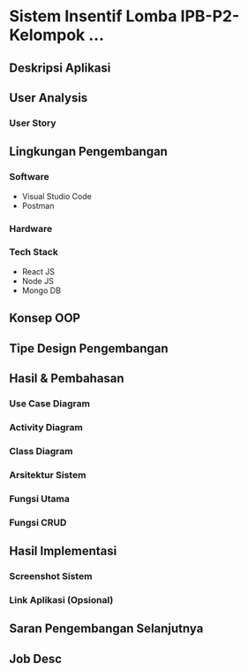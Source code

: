 # Sistem Insentif Lomba IPB-P2-Kelompok ... 

## Deskripsi Aplikasi

## User Analysis
### User Story

## Lingkungan Pengembangan
### Software
- Visual Studio Code
- Postman
### Hardware
### Tech Stack
- React JS
- Node JS
- Mongo DB

## Konsep OOP

## Tipe Design Pengembangan

## Hasil & Pembahasan
### Use Case Diagram
### Activity Diagram
### Class Diagram
### Arsitektur Sistem
### Fungsi Utama
### Fungsi CRUD

## Hasil Implementasi
### Screenshot Sistem
### Link Aplikasi (Opsional)

## Saran Pengembangan Selanjutnya
## Job Desc
